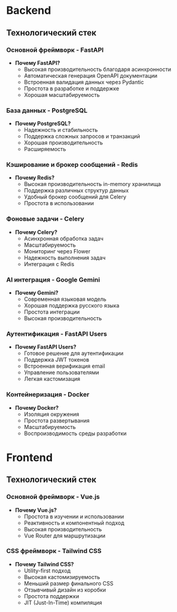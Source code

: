 # Backend

## Технологический стек

### Основной фреймворк - FastAPI
- **Почему FastAPI?**
  - Высокая производительность благодаря асинхронности
  - Автоматическая генерация OpenAPI документации
  - Встроенная валидация данных через Pydantic
  - Простота в разработке и поддержке
  - Хорошая масштабируемость

### База данных - PostgreSQL
- **Почему PostgreSQL?**
  - Надежность и стабильность
  - Поддержка сложных запросов и транзакций
  - Хорошая производительность
  - Расширяемость

### Кэширование и брокер сообщений - Redis
- **Почему Redis?**
  - Высокая производительность in-memory хранилища
  - Поддержка различных структур данных
  - Удобный брокер сообщений для Celery
  - Простота в использовании

### Фоновые задачи - Celery
- **Почему Celery?**
  - Асинхронная обработка задач
  - Масштабируемость
  - Мониторинг через Flower
  - Надежность выполнения задач
  - Интеграция с Redis

### AI интеграция - Google Gemini
- **Почему Gemini?**
  - Современная языковая модель
  - Хорошая поддержка русского языка
  - Простота интеграции
  - Высокая производительность

### Аутентификация - FastAPI Users
- **Почему FastAPI Users?**
  - Готовое решение для аутентификации
  - Поддержка JWT токенов
  - Встроенная верификация email
  - Управление пользователями
  - Легкая кастомизация

### Контейнеризация - Docker
- **Почему Docker?**
  - Изоляция окружения
  - Простота развертывания
  - Масштабируемость
  - Воспроизводимость среды разработки

# Frontend

## Технологический стек

### Основной фреймворк - Vue.js
- **Почему Vue.js?**
  - Простота в изучении и использовании
  - Реактивность и компонентный подход
  - Высокая производительность
  - Vue Router для маршрутизации

### CSS фреймворк - Tailwind CSS
- **Почему Tailwind CSS?**
  - Utility-first подход
  - Высокая кастомизируемость
  - Меньший размер финального CSS
  - Отзывчивый дизайн из коробки
  - Простота поддержки
  - JIT (Just-In-Time) компиляция

